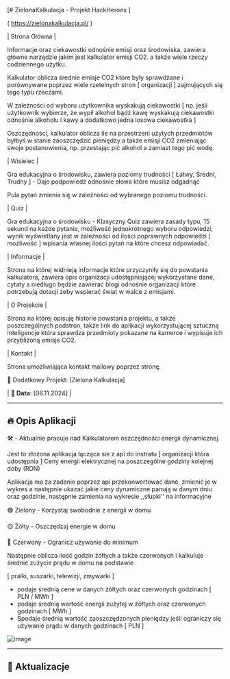 [# ZielonaKalkulacja - Projekt HackHeroes ]

( https://zielonakalkulacja.pl/ )

| Strona Główna | 

Informacje oraz ciekawostki odnośnie emisji oraz środowiska, zawiera główne narzędzie jakim jest kalkulator emisji CO2. 
a także wiele rzeczy codziennego użytku. 

Kalkulator oblicza średnie emisje CO2 które były sprawdzane i porównywane poprzez wiele rzetelnych stron [ organizacji ] zajmujących się tego typu rzeczami. 

W zależności od wyboru użytkownika wyskakują ciekawostki [ np. jeśli użytkownik wybierze, że wypił alkohol bądź kawę wyskakują ciekawostki odnośnie alkoholu i kawy a dodatkowo jedna losowa ciekawostka ] 

Oszczędności, kalkulator oblicza ile na przestrzeni użytych przedmiotów byłbyś w stanie zaoszczędzić pieniędzy a także emisji CO2 zmieniając swoje postanowienia, np. przestając pić alkohol a zamiast tego pić wodę. 

| Wisielec | 

Gra edukacyjna o środowisku, zawiera poziomy trudności
 [ Łatwy, Średni, Trudny ] - Daje podpowiedź odnośnie słowa które musisz odgadnąć 

Pula pytań zmienia się w zależności od wybranego poziomu trudności. 



| Quiz |

Gra edukacyjna o środowisku - Klasyczny Quiz zawiera zasady typu, 15 sekund na każde pytanie, możliwość jednokrotnego wyboru odpowiedzi, wynik wyświetlany jest w zależności od ilości poprawnych odpowiedzi [ możliwość ] wpisania własnej ilości pytań na które chcesz odpowiadać. 

| Informacje | 

Strona na której widnieją informacje które przyczyniły się do powstania kalkulatora, zawiera opis organizacji udostępniającej wykorzystane dane, cytaty a niedługo będzie zawierać blogi odnośnie organizacji które potrzebują dotacji żeby wspierać świat w walce z emisjami.

| O Projekcie |

Strona na której opisuję historie powstania projektu, a także poszczególnych podstron, także link do aplikacji wykorzystującej sztuczną inteligencje która sprawdza przedmioty pokazane na kamerce i wypisuje ich przybliżoną emisje CO2. 


| Kontakt |

Strona umożliwiająca kontakt mailowy poprzez stronę. 





 🌱 Dodatkowy Projekt: [Zielona Kalkulacja]

 | 📅 **Data**: [06.11.2024] |

---

## 🔥 **Opis Aplikacji**


🛠️ - Aktualnie pracuje nad Kalkulatorem oszczędności energii dynamicznej. 


Jest to złożona aplikacja łącząca sie z api do instratu
 [ organizacji która udostępnia ]
Ceny energii elektrycznej na poszczególne godziny kolejnej doby (RDN)  

Aplikacja ma za zadanie poprzez api przekonwertować dane, zmienić je w wykres a następnie ukazać jakie ceny dynamiczne panują w danym dniu oraz godzinie, następnie zamienia na wykresie ,,słupki'' na informacyjne

🟢 Zielony - Korzystaj swobodnie z energii w domu

🟡 Żółty - Oszczędzaj energie w domu

🔴 Czerwony - Ogranicz używanie do minimum


Następnie oblicza ilość godzin żółtych a także czerwonych i kalkuluje średnie zużycie prądu w domu na podstawie 

[ pralki, suszarki, telewizji, zmywarki ] 
- podaje średnią cene w danych żółtych oraz czerwonych godzinach [ PLN / MWh ] 
- podaje średnią wartość energii zużytej w żółtych oraz czerwonych godzinach [ MWh ] 
- Spodaje średnią wartość zaoszczędzonych pieniędzy jeśli ograniczy się używanie prądu w danych godzinach [ PLN ] 


![image](https://github.com/user-attachments/assets/fd80d4f2-4df1-4dff-8b62-5f99b749c34f)

---


## 📝 **Aktualizacje**






